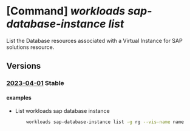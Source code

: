 # [Command] _workloads sap-database-instance list_

List the Database resources associated with a Virtual Instance for SAP solutions resource.

## Versions

### [2023-04-01](/Resources/mgmt-plane/L3N1YnNjcmlwdGlvbnMve30vcmVzb3VyY2Vncm91cHMve30vcHJvdmlkZXJzL21pY3Jvc29mdC53b3JrbG9hZHMvc2FwdmlydHVhbGluc3RhbmNlcy97fS9kYXRhYmFzZWluc3RhbmNlcw==/2023-04-01.xml) **Stable**

<!-- mgmt-plane /subscriptions/{}/resourcegroups/{}/providers/microsoft.workloads/sapvirtualinstances/{}/databaseinstances 2023-04-01 -->

#### examples

- List workloads sap database instance
    ```bash
        workloads sap-database-instance list -g rg --vis-name name
    ```
